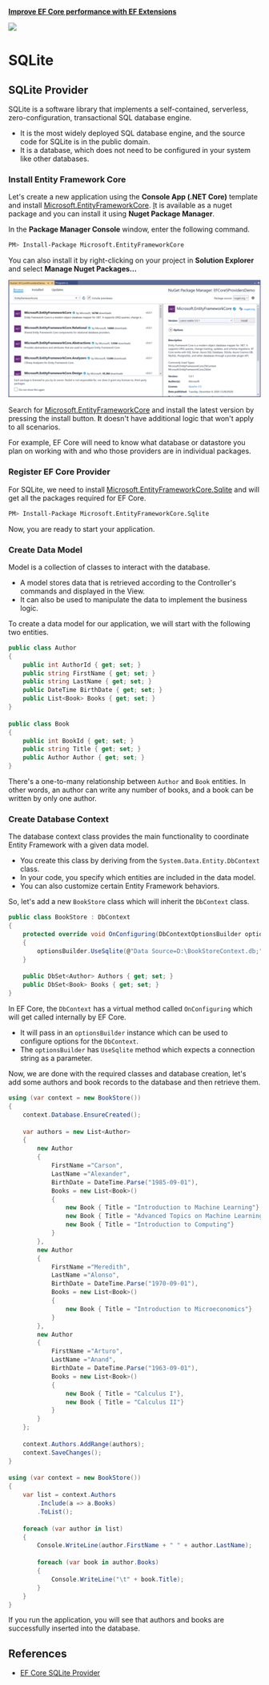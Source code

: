 <a href="https://entityframework-extensions.net/">**Improve EF Core performance with EF Extensions**</a>

<a href="https://entityframework-extensions.net/">
<img src="https://zzzprojects.github.io/images/logo/entityframework-extensions-pub.jpg" width="600" />
</a>

# SQLite

## SQLite Provider

SQLite is a software library that implements a self-contained, serverless, zero-configuration, transactional SQL database engine.

* It is the most widely deployed SQL database engine, and the source code for SQLite is in the public domain.
* It is a database, which does not need to be configured in your system like other databases.

### Install Entity Framework Core

Let's create a new application using the **Console App \(.NET Core\)** template and install [Microsoft.EntityFrameworkCore](https://www.nuget.org/packages/Z.EntityFramework.Extensions.EFCore/). [I](https://www.nuget.org/packages/Z.EntityFramework.Extensions.EFCore/)t is available as a nuget package and you can install it using **Nuget Package Manager**.

In the **Package Manager Console** window, enter the following command.

```bash
PM> Install-Package Microsoft.EntityFrameworkCore
```

You can also install it by right-clicking on your project in **Solution Explorer** and select **Manage Nuget Packages...**

![](../.gitbook/assets/image%20%286%29.png)

Search for [Microsoft.EntityFrameworkCore](https://www.nuget.org/packages/Z.EntityFramework.Extensions.EFCore/) and install the latest version by pressing the install button. **I**t doesn't have additional logic that won't apply to all scenarios.

For example, EF Core will need to know what database or datastore you plan on working with and who those providers are in individual packages.

### Register EF Core Provider

For SQLite, we need to install [Microsoft.EntityFrameworkCore.Sqlite](https://www.nuget.org/packages/Microsoft.EntityFrameworkCore.Sqlite) and will get all the packages required for EF Core.

```bash
PM> Install-Package Microsoft.EntityFrameworkCore.Sqlite
```

Now, you are ready to start your application.

### Create Data Model

Model is a collection of classes to interact with the database.

* A model stores data that is retrieved according to the Controller's commands and displayed in the View.
* It can also be used to manipulate the data to implement the business logic.

To create a data model for our application, we will start with the following two entities.

```csharp
public class Author
{
    public int AuthorId { get; set; }
    public string FirstName { get; set; }
    public string LastName { get; set; }
    public DateTime BirthDate { get; set; }
    public List<Book> Books { get; set; }
}

public class Book
{
    public int BookId { get; set; }
    public string Title { get; set; }
    public Author Author { get; set; }
}
```

There's a one-to-many relationship between `Author` and `Book` entities. In other words, an author can write any number of books, and a book can be written by only one author.

### Create Database Context

The database context class provides the main functionality to coordinate Entity Framework with a given data model.

* You create this class by deriving from the `System.Data.Entity.DbContext` class.
* In your code, you specify which entities are included in the data model.
* You can also customize certain Entity Framework behaviors.

So, let's add a new `BookStore` class which will inherit the `DbContext` class.

```csharp
public class BookStore : DbContext
{
    protected override void OnConfiguring(DbContextOptionsBuilder optionsBuilder)
    {
        optionsBuilder.UseSqlite(@"Data Source=D:\BookStoreContext.db;");
    }
        
    public DbSet<Author> Authors { get; set; }
    public DbSet<Book> Books { get; set; }
}
```

In EF Core, the `DbContext` has a virtual method called `OnConfiguring` which will get called internally by EF Core.

* It will pass in an `optionsBuilder` instance which can be used to configure options for the `DbContext`.
* The `optionsBuilder` has  `UseSqlite`  method which expects a connection string as a parameter.

Now, we are done with the required classes and database creation, let's add some authors and book records to the database and then retrieve them.

```csharp
using (var context = new BookStore())
{
    context.Database.EnsureCreated();
    
    var authors = new List<Author>
    {
        new Author
        {
            FirstName ="Carson",
            LastName ="Alexander",
            BirthDate = DateTime.Parse("1985-09-01"),
            Books = new List<Book>()
            {
                new Book { Title = "Introduction to Machine Learning"},
                new Book { Title = "Advanced Topics on Machine Learning"},
                new Book { Title = "Introduction to Computing"}
            }
        },
        new Author
        {
            FirstName ="Meredith",
            LastName ="Alonso",
            BirthDate = DateTime.Parse("1970-09-01"),
            Books = new List<Book>()
            {
                new Book { Title = "Introduction to Microeconomics"}
            }
        },
        new Author
        {
            FirstName ="Arturo",
            LastName ="Anand",
            BirthDate = DateTime.Parse("1963-09-01"),
            Books = new List<Book>()
            {
                new Book { Title = "Calculus I"},
                new Book { Title = "Calculus II"}
            }
        }
    };
    
    context.Authors.AddRange(authors);
    context.SaveChanges();
}

using (var context = new BookStore())
{
    var list = context.Authors
        .Include(a => a.Books)
        .ToList();

    foreach (var author in list)
    {
        Console.WriteLine(author.FirstName + " " + author.LastName);

        foreach (var book in author.Books)
        {
            Console.WriteLine("\t" + book.Title);
        }
    }
}
```

If you run the application, you will see that authors and books are successfully inserted into the database.

## References

- [EF Core SQLite Provider](https://www.learnentityframeworkcore.com/database-providers#ef-core-sqlite-provider)
